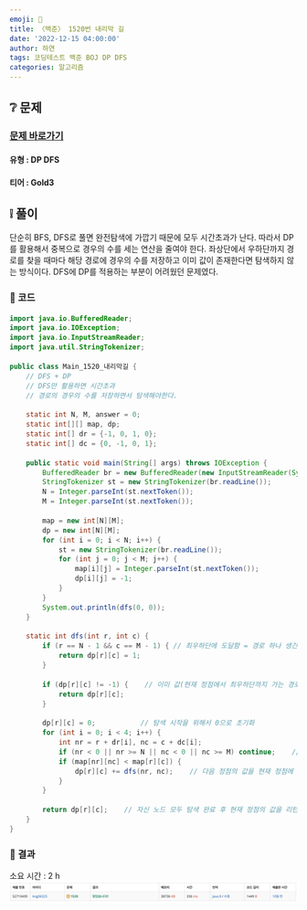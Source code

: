 ```yaml
---
emoji: 🐜
title: 〈백준〉 1520번 내리막 길
date: '2022-12-15 04:00:00'
author: 하연
tags: 코딩테스트 백준 BOJ DP DFS
categories: 알고리즘
---
```


## ❔ 문제

### [문제 바로가기](https://www.acmicpc.net/problem/1520)

#### 유형 : DP DFS

#### 티어 : Gold3

## ❕ 풀이

단순히 BFS, DFS로 풀면 완전탐색에 가깝기 때문에 모두 시간초과가 난다.
따라서 DP를 활용해서 중복으로 경우의 수를 세는 연산을 줄여야 한다.
좌상단에서 우하단까지 경로를 찾을 때마다 해당 경로에 경우의 수를 저장하고 이미 값이 존재한다면 탐색하지 않는 방식이다.
DFS에 DP를 적용하는 부분이 어려웠던 문제였다.

### 👀 코드

```java
import java.io.BufferedReader;
import java.io.IOException;
import java.io.InputStreamReader;
import java.util.StringTokenizer;

public class Main_1520_내리막길 {
    // DFS + DP
    // DFS만 활용하면 시간초과
    // 경로의 경우의 수를 저장하면서 탐색해야한다.

    static int N, M, answer = 0;
    static int[][] map, dp;
    static int[] dr = {-1, 0, 1, 0};
    static int[] dc = {0, -1, 0, 1};

    public static void main(String[] args) throws IOException {
        BufferedReader br = new BufferedReader(new InputStreamReader(System.in));
        StringTokenizer st = new StringTokenizer(br.readLine());
        N = Integer.parseInt(st.nextToken());
        M = Integer.parseInt(st.nextToken());

        map = new int[N][M];
        dp = new int[N][M];
        for (int i = 0; i < N; i++) {
            st = new StringTokenizer(br.readLine());
            for (int j = 0; j < M; j++) {
                map[i][j] = Integer.parseInt(st.nextToken());
                dp[i][j] = -1;
            }
        }
        System.out.println(dfs(0, 0));
    }

    static int dfs(int r, int c) {
        if (r == N - 1 && c == M - 1) { // 최우하단에 도달함 = 경로 하나 생긴 것이므로 dp값을 1로 초기화한 후 리턴
            return dp[r][c] = 1;
        }

        if (dp[r][c] != -1) {    // 이미 값(현재 정점에서 최우하단까지 가는 경로의 수)이 존재한다면
            return dp[r][c];
        }

        dp[r][c] = 0;           // 탐색 시작을 위해서 0으로 초기화
        for (int i = 0; i < 4; i++) {
            int nr = r + dr[i], nc = c + dc[i];
            if (nr < 0 || nr >= N || nc < 0 || nc >= M) continue;    // 범위 체크
            if (map[nr][nc] < map[r][c]) {
                dp[r][c] += dfs(nr, nc);    // 다음 정점의 값을 현재 정점에 더한다.
            }
        }

        return dp[r][c];    // 자신 노드 모두 탐색 완료 후 현재 정점의 값을 리턴해서 부모 노드로 돌아간다.
    }
}
```

### 👣 결과

소요 시간 : 2 h
![1520](./result.png)

```toc

```
